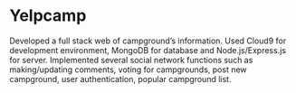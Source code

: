 # Yelpcamp
Developed a full stack web of campground’s information.
Used Cloud9 for development environment, MongoDB for database and Node.js/Express.js for server.
Implemented several social network functions such as making/updating comments, 
voting for campgrounds, post new campground, user authentication, popular campground list.
